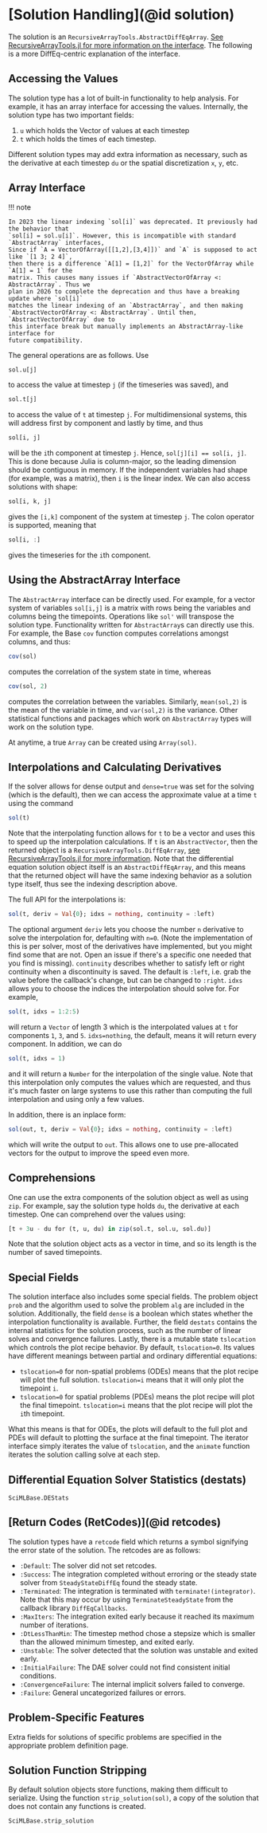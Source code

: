 # [Solution Handling](@id solution)

The solution is an `RecursiveArrayTools.AbstractDiffEqArray`. 
[See RecursiveArrayTools.jl for more information on the interface](https://docs.sciml.ai/RecursiveArrayTools/stable/).
The following is a more DiffEq-centric explanation of the interface.

## Accessing the Values

The solution type has a lot of built-in functionality to help analysis. For example,
it has an array interface for accessing the values. Internally, the solution type
has two important fields:

 1. `u` which holds the Vector of values at each timestep
 2. `t` which holds the times of each timestep.

Different solution types may add extra information as necessary, such as the
derivative at each timestep `du` or the spatial discretization `x`, `y`, etc.

## Array Interface

!!! note

    In 2023 the linear indexing `sol[i]` was deprecated. It previously had the behavior that
    `sol[i] = sol.u[i]`. However, this is incompatible with standard `AbstractArray` interfaces,
    Since if `A = VectorOfArray([[1,2],[3,4]])` and `A` is supposed to act like `[1 3; 2 4]`,
    then there is a difference `A[1] = [1,2]` for the VectorOfArray while `A[1] = 1` for the
    matrix. This causes many issues if `AbstractVectorOfArray <: AbstractArray`. Thus we
    plan in 2026 to complete the deprecation and thus have a breaking update where `sol[i]`
    matches the linear indexing of an `AbstractArray`, and then making
    `AbstractVectorOfArray <: AbstractArray`. Until then, `AbstractVectorOfArray` due to
    this interface break but manually implements an AbstractArray-like interface for
    future compatibility.

The general operations are as follows. Use

```julia
sol.u[j]
```

to access the value at timestep `j` (if the timeseries was saved), and

```julia
sol.t[j]
```

to access the value of `t` at timestep `j`. For multidimensional systems, this
will address first by component and lastly by time, and thus

```julia
sol[i, j]
```

will be the `i`th component at timestep `j`. Hence, `sol[j][i] == sol[i, j]`. This is done because Julia is column-major, 
so the leading dimension should be contiguous in memory. If the independent variables had shape
(for example, was a matrix), then `i` is the linear index. We can also access
solutions with shape:

```julia
sol[i, k, j]
```

gives the `[i,k]` component of the system at timestep `j`. The colon operator is
supported, meaning that

```julia
sol[i, :]
```

gives the timeseries for the `i`th component.

## Using the AbstractArray Interface

The `AbstractArray` interface can be directly used. For example, for a vector
system of variables `sol[i,j]` is a matrix with rows being the variables and
columns being the timepoints. Operations like `sol'` will
transpose the solution type. Functionality written for `AbstractArray`s can
directly use this. For example, the Base `cov` function computes correlations
amongst columns, and thus:

```julia
cov(sol)
```

computes the correlation of the system state in time, whereas

```julia
cov(sol, 2)
```

computes the correlation between the variables. Similarly, `mean(sol,2)` is the
mean of the variable in time, and `var(sol,2)` is the variance. Other statistical
functions and packages which work on `AbstractArray` types will work on the
solution type.

At anytime, a true `Array` can be created using `Array(sol)`.

## Interpolations and Calculating Derivatives

If the solver allows for dense output and `dense=true` was set for the solving
(which is the default), then we can access the approximate value
at a time `t` using the command

```julia
sol(t)
```

Note that the interpolating function allows for `t` to be a vector and uses this to speed up the interpolation calculations. If `t` is an `AbstractVector`, then
the returned object is a `RecursiveArrayTools.DiffEqArray`, [see RecursiveArrayTools.jl for more information](https://docs.sciml.ai/RecursiveArrayTools/stable/).
Note that the differential equation solution object itself is an `AbstractDiffEqArray`, and this means that the returned object will have the same indexing
behavior as a solution type itself, thus see the indexing description above.

The full API for the interpolations is:

```julia
sol(t, deriv = Val{0}; idxs = nothing, continuity = :left)
```

The optional argument `deriv` lets you choose the number `n` derivative to solve the interpolation for, defaulting with `n=0`. (Note the implementation of this is per solver, most of the derivatives have implemented, but you might find some that are not. Open an issue if there's a specific one needed that you find is missing). `continuity` describes whether to satisfy left or right continuity when a discontinuity is saved. The default is `:left`, i.e. grab the value before the callback's change, but can be changed to `:right`. `idxs` allows you to choose the indices the interpolation should solve for. For example,

```julia
sol(t, idxs = 1:2:5)
```

will return a `Vector` of length 3 which is the interpolated values at `t` for components `1`, `3`, and `5`. `idxs=nothing`, the default, means it will return every component. In addition, we can do

```julia
sol(t, idxs = 1)
```

and it will return a `Number` for the interpolation of the single value. Note that this interpolation only computes the values which are requested, and thus it's much faster on large systems to use this rather than computing the full interpolation and using only a few values.

In addition, there is an inplace form:

```julia
sol(out, t, deriv = Val{0}; idxs = nothing, continuity = :left)
```

which will write the output to `out`. This allows one to use pre-allocated vectors for the output to improve the speed even more.

## Comprehensions

One can use the extra components of the solution object as well as using `zip`. For
example, say the solution type holds `du`, the derivative at each timestep. One
can comprehend over the values using:

```julia
[t + 3u - du for (t, u, du) in zip(sol.t, sol.u, sol.du)]
```

Note that the solution object acts as a vector in time, and so its length is the
number of saved timepoints.

## Special Fields

The solution interface also includes some special fields. The problem object
`prob` and the algorithm used to solve the problem `alg` are included in the
solution. Additionally, the field `dense` is a boolean which states whether
the interpolation functionality is available. Further, the field `destats`
contains the internal statistics for the solution process, such as the number
of linear solves and convergence failures. Lastly, there is a mutable state
`tslocation` which controls the plot recipe behavior. By default, `tslocation=0`.
Its values have different meanings between partial and ordinary differential equations:

  - `tslocation=0`  for non-spatial problems (ODEs) means that the plot recipe
    will plot the full solution. `tslocation=i` means that it will only plot the
    timepoint `i`.
  - `tslocation=0` for spatial problems (PDEs) means the plot recipe will plot
    the final timepoint. `tslocation=i` means that the plot recipe will plot the
    `i`th timepoint.

What this means is that for ODEs, the plots will default to the full plot and PDEs
will default to plotting the surface at the final timepoint. The iterator interface
simply iterates the value of `tslocation`, and the `animate` function iterates
the solution calling solve at each step.

## Differential Equation Solver Statistics (destats)

```@docs
SciMLBase.DEStats
```

## [Return Codes (RetCodes)](@id retcodes)

The solution types have a `retcode` field which returns a symbol signifying the
error state of the solution. The retcodes are as follows:

  - `:Default`: The solver did not set retcodes.
  - `:Success`: The integration completed without erroring or the steady state solver
    from `SteadyStateDiffEq` found the steady state.
  - `:Terminated`: The integration is terminated with `terminate!(integrator)`.
    Note that this may occur by using `TerminateSteadyState` from the callback
    library `DiffEqCallbacks`.
  - `:MaxIters`: The integration exited early because it reached its maximum number
    of iterations.
  - `:DtLessThanMin`: The timestep method chose a stepsize which is smaller than the
    allowed minimum timestep, and exited early.
  - `:Unstable`: The solver detected that the solution was unstable and exited early.
  - `:InitialFailure`: The DAE solver could not find consistent initial conditions.
  - `:ConvergenceFailure`: The internal implicit solvers failed to converge.
  - `:Failure`: General uncategorized failures or errors.

## Problem-Specific Features

Extra fields for solutions of specific problems are specified in the appropriate
problem definition page.

## Solution Function Stripping

By default solution objects store functions, making them difficult to serialize. Using the function
`strip_solution(sol)`, a copy of the solution that does not contain any functions is created.

```@docs
SciMLBase.strip_solution
```
